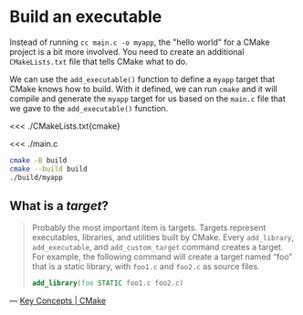 # Build an executable

Instead of running `cc main.c -o myapp`, the "hello world" for a CMake project
is a bit more involved. You need to create an additional `CMakeLists.txt` file
that tells CMake what to do.

We can use the `add_executable()` function to define a `myapp` target that CMake
knows how to build. With it defined, we can run `cmake` and it will compile and
generate the `myapp` target for us based on the `main.c` file that we gave to
the `add_executable()` function.

<<< ./CMakeLists.txt{cmake}

<<< ./main.c

```sh
cmake -B build
cmake --build build
./build/myapp
```



## What is a <dfn id="target">target</dfn>?

> Probably the most important item is targets. Targets represent executables,
> libraries, and utilities built by CMake. Every `add_library`,
> `add_executable`, and `add_custom_target` command creates a target. For
> example, the following command will create a target named “foo” that is a
> static library, with `foo1.c` and `foo2.c` as source files.
>
> ```cmake
> add_library(foo STATIC foo1.c foo2.c)
> ```

<!-- prettier-ignore -->
&mdash; [Key Concepts | CMake](https://cmake.org/cmake/help/book/mastering-cmake/chapter/Key%20Concepts.html#:~:text=Targets%20represent%20executables%2C%20libraries%2C%20and,c%20and%20foo2.)
